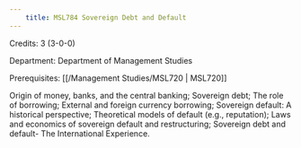 ```yaml
---
    title: MSL784 Sovereign Debt and Default
---
```

Credits: 3 (3-0-0)

Department: Department of Management Studies

Prerequisites: [[/Management Studies/MSL720 | MSL720]]

Origin of money, banks, and the central banking; Sovereign debt; The role of borrowing; External and foreign currency borrowing; Sovereign default: A historical perspective; Theoretical models of default (e.g., reputation); Laws and economics of sovereign default and restructuring; Sovereign debt and default- The International Experience.